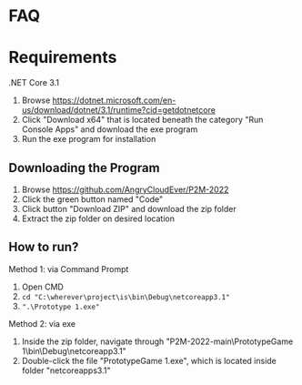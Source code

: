 # FAQ

# Requirements
.NET Core 3.1

1. Browse https://dotnet.microsoft.com/en-us/download/dotnet/3.1/runtime?cid=getdotnetcore
2. Click "Download x64" that is located beneath the category "Run Console Apps" and download the exe program
3. Run the exe program for installation 

## Downloading the Program
1. Browse https://github.com/AngryCloudEver/P2M-2022
2. Click the green button named "Code"
3. Click button "Download ZIP" and download the zip folder
4. Extract the zip folder on desired location


## How to run?
Method 1: via Command Prompt
1. Open CMD
2. `cd "C:\wherever\project\is\bin\Debug\netcoreapp3.1"`
3. `".\Prototype 1.exe"`

Method 2: via exe
1. Inside the zip folder, navigate through "P2M-2022-main\PrototypeGame 1\bin\Debug\netcoreapp3.1"
2. Double-click the file "PrototypeGame 1.exe", which is located inside folder "netcoreapps3.1"